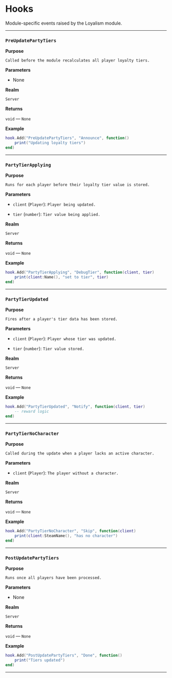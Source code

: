 # Hooks

Module-specific events raised by the Loyalism module.

---

### `PreUpdatePartyTiers`

**Purpose**

`Called before the module recalculates all player loyalty tiers.`

**Parameters**

* None

**Realm**

`Server`

**Returns**

`void` — `None`

**Example**

```lua
hook.Add("PreUpdatePartyTiers", "Announce", function()
    print("Updating loyalty tiers")
end)
```

---

### `PartyTierApplying`

**Purpose**

`Runs for each player before their loyalty tier value is stored.`

**Parameters**

* `client` (`Player`): `Player being updated.`

* `tier` (`number`): `Tier value being applied.`

**Realm**

`Server`

**Returns**

`void` — `None`

**Example**

```lua
hook.Add("PartyTierApplying", "DebugTier", function(client, tier)
    print(client:Name(), "set to tier", tier)
end)
```

---

### `PartyTierUpdated`

**Purpose**

`Fires after a player's tier data has been stored.`

**Parameters**

* `client` (`Player`): `Player whose tier was updated.`

* `tier` (`number`): `Tier value stored.`

**Realm**

`Server`

**Returns**

`void` — `None`

**Example**

```lua
hook.Add("PartyTierUpdated", "Notify", function(client, tier)
    -- reward logic
end)
```

---

### `PartyTierNoCharacter`

**Purpose**

`Called during the update when a player lacks an active character.`

**Parameters**

* `client` (`Player`): `The player without a character.`

**Realm**

`Server`

**Returns**

`void` — `None`

**Example**

```lua
hook.Add("PartyTierNoCharacter", "Skip", function(client)
    print(client:SteamName(), "has no character")
end)
```

---

### `PostUpdatePartyTiers`

**Purpose**

`Runs once all players have been processed.`

**Parameters**

* None

**Realm**

`Server`

**Returns**

`void` — `None`

**Example**

```lua
hook.Add("PostUpdatePartyTiers", "Done", function()
    print("Tiers updated")
end)
```

---

